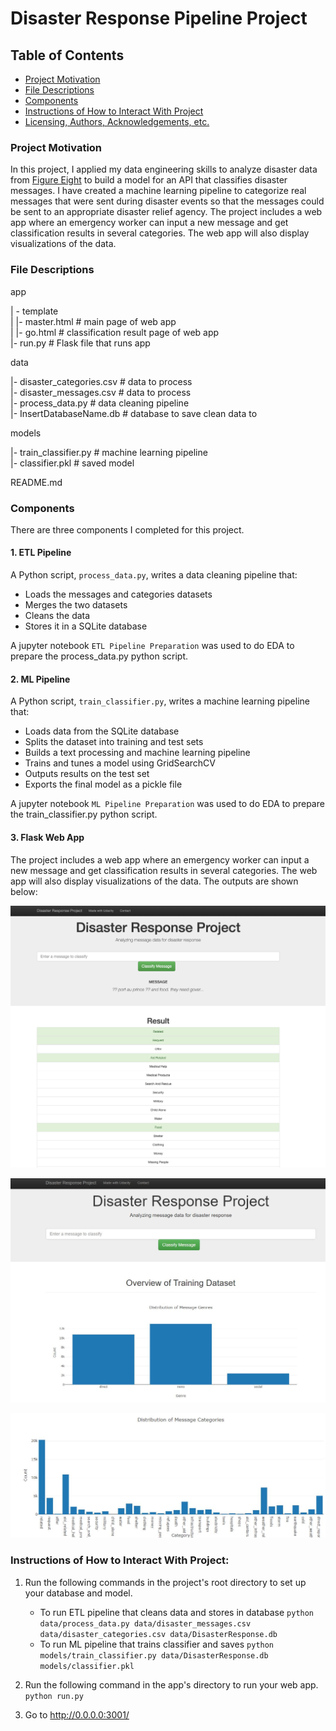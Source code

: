 # Disaster Response Pipeline Project

## Table of Contents
* [Project Motivation](#project-motivation)
* [File Descriptions](#file-descriptions)
* [Components](#components)
* [Instructions of How to Interact With Project](#instructions-of-how-to-interact-with-project)
* [Licensing, Authors, Acknowledgements, etc.](#licensing-authors-acknowledgements-etc)

### Project Motivation
In this project, I applied my data engineering skills to analyze disaster data from [Figure Eight](https://appen.com/) to build a model for an API that classifies disaster messages. I have created a machine learning pipeline to categorize real messages that were sent during disaster events so that the messages could be sent to an appropriate disaster relief agency. The project includes a web app where an emergency worker can input a new message and get classification results in several categories. The web app will also display visualizations of the data.

### File Descriptions
app

| - template    
| |- master.html # main page of web app    
| |- go.html # classification result page of web app    
|- run.py # Flask file that runs app


data

|- disaster_categories.csv # data to process    
|- disaster_messages.csv # data to process    
|- process_data.py # data cleaning pipeline    
|- InsertDatabaseName.db # database to save clean data to


models

|- train_classifier.py # machine learning pipeline     
|- classifier.pkl # saved model


README.md

### Components
There are three components I completed for this project.

#### 1. ETL Pipeline
A Python script, `process_data.py`, writes a data cleaning pipeline that:

- Loads the messages and categories datasets
- Merges the two datasets
- Cleans the data
- Stores it in a SQLite database

A jupyter notebook `ETL Pipeline Preparation` was used to do EDA to prepare the process_data.py python script.

#### 2. ML Pipeline
A Python script, `train_classifier.py`, writes a machine learning pipeline that:

- Loads data from the SQLite database
- Splits the dataset into training and test sets
- Builds a text processing and machine learning pipeline
- Trains and tunes a model using GridSearchCV
- Outputs results on the test set
- Exports the final model as a pickle file

A jupyter notebook `ML Pipeline Preparation` was used to do EDA to prepare the train_classifier.py python script.

#### 3. Flask Web App
The project includes a web app where an emergency worker can input a new message and get classification results in several categories. The web app will also display visualizations of the data. The outputs are shown below:

![app1](../img/project2_img1.png)

![app2](../img/project2_img2.jpeg)

![app3](../img/project2_img3.jpeg)


### Instructions of How to Interact With Project:
1. Run the following commands in the project's root directory to set up your database and model.

    - To run ETL pipeline that cleans data and stores in database
      `python data/process_data.py data/disaster_messages.csv data/disaster_categories.csv data/DisasterResponse.db`
    - To run ML pipeline that trains classifier and saves
      `python models/train_classifier.py data/DisasterResponse.db models/classifier.pkl`

2. Run the following command in the app's directory to run your web app.
   `python run.py`

3. Go to http://0.0.0.0:3001/
